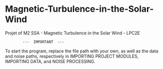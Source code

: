 # Magnetic-Turbulence-in-the-Solar-Wind
Projet of M2 SSA - Magnetic Turbulence in the Solar Wind - LPC2E


            ---  IMPORTANT  ---


To start the program, replace the file path with your own, as well as the data and noise paths, respectively in IMPORTING PROJECT MODULES, IMPORTING DATA, and NOISE PROCESSING.

